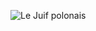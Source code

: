 ![Le Juif polonais](https://upload.wikimedia.org/wikipedia/commons/thumb/2/2f/Parson%27s_chameleon_%28Calumma_parsonii_cristifer%29_female_Andasibe_2.jpg/400px-Parson%27s_chameleon_%28Calumma_parsonii_cristifer%29_female_Andasibe_2.jpg)